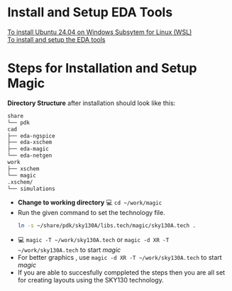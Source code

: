 # Install and Setup EDA Tools  
[To install Ubuntu 24.04 on Windows Subsytem for Linux (WSL)](https://github.com/silicon-vlsi/SI-2025-AnalogIC/blob/main/content/cad-install-setup-wsl-ubuntu.md)  
[To install and setup the EDA tools](https://github.com/silicon-vlsi/SI-2025-AnalogIC/blob/main/content/cad-install-eda.md)
# Steps for Installation and Setup Magic  
**Directory Structure** after installation should look like this:  
```bash
share
└── pdk
cad
├── eda-ngspice
├── eda-xschem
├── eda-magic
└── eda-netgen
work
├── xschem
└── magic
.xschem/
└── simulations
```
  
- **Change to working directory** 💻 `cd ~/work/magic`
- Run the given command to set the technology file.  
  ```bash
  ln -s ~/share/pdk/sky130A/libs.tech/magic/sky130A.tech .
  ```
- 💻 `magic -T ~/work/sky130A.tech` or `magic -d XR -T ~/work/sky130A.tech` to start _magic_ 
- For better graphics , use `magic -d XR -T ~/work/sky130A.tech` to start _magic_
- If you are able to succesfully comppleted the steps then you are all set for creating layouts using the SKY130 technology.
  





